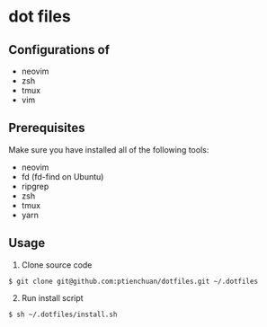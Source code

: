 # dot files

## Configurations of

- neovim
- zsh
- tmux
- vim

## Prerequisites

Make sure you have installed all of the following tools:

- neovim
- fd (fd-find on Ubuntu)
- ripgrep
- zsh
- tmux
- yarn

## Usage

1. Clone source code

```
$ git clone git@github.com:ptienchuan/dotfiles.git ~/.dotfiles
```

2. Run install script

```
$ sh ~/.dotfiles/install.sh
```
